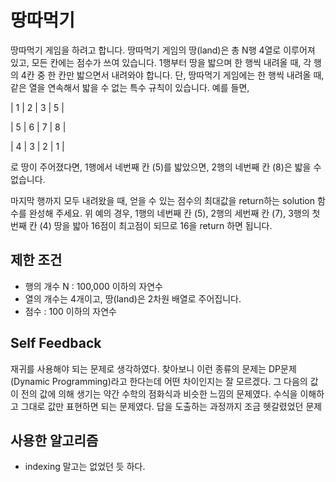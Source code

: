 # 땅따먹기


땅따먹기 게임을 하려고 합니다. 땅따먹기 게임의 땅(land)은 총 N행 4열로 이루어져 있고, 모든 칸에는 점수가 쓰여 있습니다. 1행부터 땅을 밟으며 한 행씩 내려올 때, 각 행의 4칸 중 한 칸만 밟으면서 내려와야 합니다. 단, 땅따먹기 게임에는 한 행씩 내려올 때, 같은 열을 연속해서 밟을 수 없는 특수 규칙이 있습니다.
예를 들면,

| 1 | 2 | 3 | 5 |

| 5 | 6 | 7 | 8 |

| 4 | 3 | 2 | 1 |

로 땅이 주어졌다면, 1행에서 네번째 칸 (5)를 밟았으면, 2행의 네번째 칸 (8)은 밟을 수 없습니다.

마지막 행까지 모두 내려왔을 때, 얻을 수 있는 점수의 최대값을 return하는 solution 함수를 완성해 주세요. 위 예의 경우, 1행의 네번째 칸 (5), 2행의 세번째 칸 (7), 3행의 첫번째 칸 (4) 땅을 밟아 16점이 최고점이 되므로 16을 return 하면 됩니다.

## 제한 조건


   - 행의 개수 N : 100,000 이하의 자연수
   - 열의 개수는 4개이고, 땅(land)은 2차원 배열로 주어집니다.
   - 점수 : 100 이하의 자연수

## Self Feedback

재귀를 사용해야 되는 문제로 생각하였다. 찾아보니 이런 종류의 문제는 DP문제(Dynamic Programming)라고 한다는데 어떤 차이인지는 잘 모르겠다.
그 다음의 값이 전의 값에 의해 생기는 약간 수학의 점화식과 비슷한 느낌의 문제였다.
수식을 이해하고 그대로 값만 표현하면 되는 문제였다. 답을 도출하는 과정까지 조금 헷갈렸었던 문제

## 사용한 알고리즘
   - indexing 말고는 없었던 듯 하다. 